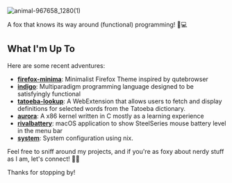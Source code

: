 ![animal-967658_1280(1)](https://github.com/rockofox/rockofox/assets/5049120/f1d09047-1d0f-4992-ac26-eeec0ad8748e)

A fox that knows its way around (functional) programming! 🦊💻

## What I'm Up To

Here are some recent adventures:

- [**firefox-minima**](https://github.com/rockofox/firefox-minima): Minimalist Firefox Theme inspired by qutebrowser
- [**indigo**](https://github.com/rockofox/indigo): Multiparadigm programming language designed to be satisfyingly functional
- [**tatoeba-lookup**](https://github.com/rockofox/tatoeba-lookup): A WebExtension that allows users to fetch and display definitions for selected words from the Tatoeba dictionary.
- [**aurora**](https://github.com/rockofox/aurora): A x86 kernel written in C mostly as a learning experience
- [**rivalbattery**](https://github.com/rockofox/rivalbattery): macOS application to show SteelSeries mouse battery level in the menu bar
- [**system**](https://github.com/rockofox/system): System configuration using nix.

Feel free to sniff around my projects, and if you're as foxy about nerdy stuff as I am, let's connect! 🦊✨

Thanks for stopping by!
